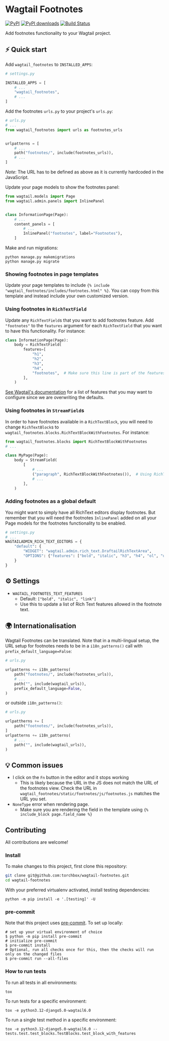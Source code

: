 # Wagtail Footnotes

[![PyPI](https://img.shields.io/pypi/v/wagtail-footnotes.svg)](https://pypi.org/project/wagtail-footnotes/)
[![PyPI downloads](https://img.shields.io/pypi/dm/wagtail-footnotes.svg)](https://pypi.org/project/wagtail-footnotes/)
[![Build Status](https://github.com/torchbox/wagtail-footnotes/workflows/CI/badge.svg)](https://github.com/torchbox/wagtail-footnotes/actions)

Add footnotes functionality to your Wagtail project.

## ⚡ Quick start

Add `wagtail_footnotes` to `INSTALLED_APPS`:

```python
# settings.py

INSTALLED_APPS = [
    # ...
    "wagtail_footnotes",
    # ...
]
```

Add the footnotes `urls.py` to your project's `urls.py`:

```python
# urls.py
# ...
from wagtail_footnotes import urls as footnotes_urls


urlpatterns = [
    # ...
    path("footnotes/", include(footnotes_urls)),
    # ...
]
```

*Note*: The URL has to be defined as above as it is currently hardcoded in the JavaScript.

Update your page models to show the footnotes panel:

```python
from wagtail.models import Page
from wagtail.admin.panels import InlinePanel


class InformationPage(Page):
    # ...
    content_panels = [
        # ...
        InlinePanel("footnotes", label="Footnotes"),
    ]
```

Make and run migrations:

```shell
python manage.py makemigrations
python manage.py migrate
```

### Showing footnotes in page templates

Update your page templates to include `{% include "wagtail_footnotes/includes/footnotes.html" %}`. You can copy from this template and instead include your own customized version.

### Using footnotes in `RichTextField`

Update any `RichTextField`s that you want to add footnotes feature.
Add `"footnotes"` to the `features` argument for each `RichTextField` that you want to have this functionality. For instance:

```python
class InformationPage(Page):
    body = RichTextField(
        features=[
            "h1",
            "h2",
            "h3",
            "h4",
            "footnotes",  # Make sure this line is part of the features
        ],
    )

```

[See Wagtail's documentation](https://docs.wagtail.org/en/stable/advanced_topics/customisation/page_editing_interface.html#limiting-features-in-a-rich-text-field) for a list of features that you may want to configure since we are overwriting the defaults.

### Using footnotes in `StreamField`s

In order to have footnotes available in a `RichTextBlock`, you will need to change `RichTextBlock`s to `wagtail_footnotes.blocks.RichTextBlockWithFootnotes`. For instance:

```python
from wagtail_footnotes.blocks import RichTextBlockWithFootnotes
# ...

class MyPage(Page):
    body = StreamField(
        [
            # ...
            ("paragraph", RichTextBlockWithFootnotes()),  # Using RichTextBlockWithFootnotes
            # ...
        ],
    )
```

### Adding footnotes as a global default

You might want to simply have all RichText editors display footnotes. But remember that you will need the footnotes `InlinePanel` added
on all your Page models for the footnotes functionality to be enabled.

```python
# settings.py
# ...
WAGTAILADMIN_RICH_TEXT_EDITORS = {
    "default": {
        "WIDGET": "wagtail.admin.rich_text.DraftailRichTextArea",
        "OPTIONS": {"features": ["bold", "italic", "h3", "h4", "ol", "ul", "link", "footnotes"]},
    }
}
```

## ⚙️ Settings

- `WAGTAIL_FOOTNOTES_TEXT_FEATURES`
  - Default: `["bold", "italic", "link"]`
  - Use this to update a list of Rich Text features allowed in the footnote text.

## 🌍 Internationalisation

Wagtail Footnotes can be translated. Note that in a multi-lingual setup, the URL setup for footnotes
needs to be in a `i18n_patterns()` call with `prefix_default_language=False`:

```python
# urls.py

urlpatterns += i18n_patterns(
    path("footnotes/", include(footnotes_urls)),
    # ...
    path("", include(wagtail_urls)),
    prefix_default_language=False,
)
```

or outside `i18n_patterns()`:

```python
# urls.py

urlpattherns += [
    path("footnotes/", include(footnotes_urls)),
]
urlpatterns += i18n_patterns(
    # ...
    path("", include(wagtail_urls)),
)
```

## 💡 Common issues

- I click on the `Fn` button in the editor and it stops working
  - This is likely because the URL in the JS does not match the URL of the footnotes view. Check the URL in `wagtail_footnotes/static/footnotes/js/footnotes.js` matches the URL you set.
- `NoneType` error when rendering page.
  - Make sure you are rendering the field in the template using `{% include_block page.field_name %}`

## Contributing

All contributions are welcome!

### Install

To make changes to this project, first clone this repository:

```sh
git clone git@github.com:torchbox/wagtail-footnotes.git
cd wagtail-footnotes
```

With your preferred virtualenv activated, install testing dependencies:

```shell
python -m pip install -e '.[testing]' -U
```

### pre-commit

Note that this project uses [pre-commit](https://github.com/pre-commit/pre-commit). To set up locally:

```shell
# set up your virtual environment of choice
$ python -m pip install pre-commit
# initialize pre-commit
$ pre-commit install
# Optional, run all checks once for this, then the checks will run only on the changed files
$ pre-commit run --all-files
```

### How to run tests

To run all tests in all environments:

```shell
tox
```

To run tests for a specific environment:

```shell
tox -e python3.12-django5.0-wagtail6.0
```

To run a single test method in a specific environment:

```shell
tox -e python3.12-django5.0-wagtail6.0 -- tests.test.test_blocks.TestBlocks.test_block_with_features
```
